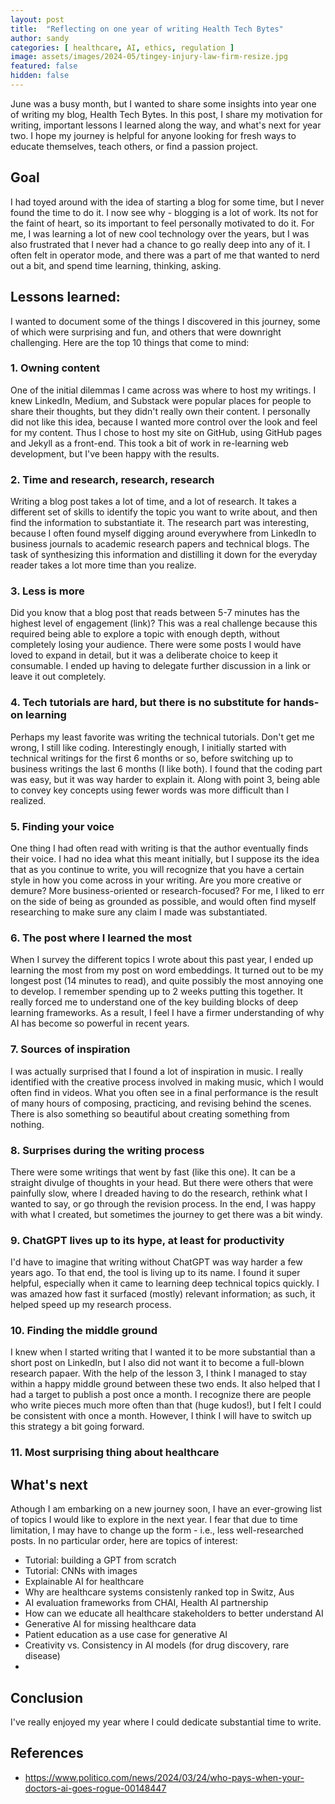 ```yaml
---
layout: post
title:  "Reflecting on one year of writing Health Tech Bytes"
author: sandy
categories: [ healthcare, AI, ethics, regulation ]
image: assets/images/2024-05/tingey-injury-law-firm-resize.jpg
featured: false
hidden: false
---
```


June was a busy month, but I wanted to share some insights into year one of writing my blog, Health Tech Bytes.  In this post, I share my motivation for writing, important lessons I learned along the way, and what's next for year two.  I hope my journey is helpful for anyone looking for fresh ways to educate themselves, teach others, or find a passion project.


## Goal
I had toyed around with the idea of starting a blog for some time, but I never found the time to do it.  I now see why - blogging is a lot of work.  Its not for the faint of heart, so its important to feel personally motivated to do it.  For me, I was learning a lot of new cool technology over the years, but I was also frustrated that I never had a chance to go really deep into any of it.  I often felt in operator mode, and there was a part of me that wanted to nerd out a bit, and spend time learning, thinking, asking.


## Lessons learned:
I wanted to document some of the things I discovered in this journey, some of which were surprising and fun, and others that were downright challenging.  Here are the top 10 things that come to mind:

### 1. Owning content  
One of the initial dilemmas I came across was where to host my writings.  I knew LinkedIn, Medium, and Substack were popular places for people to share their thoughts, but they didn't really own their content.  I personally did not like this idea, because I wanted more control over the look and feel for my content.  Thus I chose to host my site on GitHub, using GitHub pages and Jekyll as a front-end.  This took a bit of work in re-learning web development, but I've been happy with the results.

### 2. Time and research, research, research  
Writing a blog post takes a lot of time, and a lot of research.  It takes a different set of skills to identify the topic you want to write about, and then find the information to substantiate it.  The research part was interesting, because I often found myself digging around everywhere from LinkedIn to business journals to academic research papers and technical blogs.  The task of synthesizing this information and distilling it down for the everyday reader takes a lot more time than you realize.

### 3. Less is more  
Did you know that a blog post that reads between 5-7 minutes has the highest level of engagement (link)?  This was a real challenge because this required being able to explore a topic with enough depth, without completely losing your audience.  There were some posts I would have loved to expand in detail, but it was a deliberate choice to keep it consumable.  I ended up having to delegate further discussion in a link or leave it out completely. 

### 4. Tech tutorials are hard, but there is no substitute for hands-on learning
Perhaps my least favorite was writing the technical tutorials.  Don't get me wrong, I still like coding.  Interestingly enough, I initially started with technical writings for the first 6 months or so, before switching up to business writings the last 6 months (I like both).  I found that the coding part was easy, but it was way harder to explain it.  Along with point 3, being able to convey key concepts using fewer words was more difficult than I realized.

### 5. Finding your voice  
One thing I had often read with writing is that the author eventually finds their voice.  I had no idea what this meant initially, but I suppose its the idea that as you continue to write, you will recognize that you have a certain style in how you come across in your writing.  Are you more creative or demure?  More business-oriented or research-focused?  For me, I liked to err on the side of being as grounded as possible, and would often find myself researching to make sure any claim I made was substantiated.

### 6. The post where I learned the most
When I survey the different topics I wrote about this past year, I ended up learning the most from my post on word embeddings.  It turned out to be my longest post (14 minutes to read), and quite possibly the most annoying one to develop.  I remember spending up to 2 weeks putting this together.  It really forced me to understand one of the key building blocks of deep learning frameworks.  As a result, I feel I have a firmer understanding of why AI has become so powerful in recent years.  

### 7. Sources of inspiration  
I was actually surprised that I found a lot of inspiration in music.  I really identified with the creative process involved in making music, which I would often find in videos.  What you often see in a final performance is the result of many hours of composing, practicing, and revising behind the scenes.  There is also something so beautiful about creating something from nothing.   

### 8. Surprises during the writing process  
There were some writings that went by fast (like this one).  It can be a straight divulge of thoughts in your head.  But there were others that were painfully slow, where I dreaded having to do the research, rethink what I wanted to say, or go through the revision process.  In the end, I was happy with what I created, but sometimes the journey to get there was a bit windy.

### 9. ChatGPT lives up to its hype, at least for productivity  
I'd have to imagine that writing without ChatGPT was way harder a few years ago.  To that end, the tool is living up to its name.  I found it super helpful, especially when it came to learning deep technical topics quickly.  I was amazed how fast it surfaced (mostly) relevant information; as such, it helped speed up my research process.  

### 10. Finding the middle ground  
I knew when I started writing that I wanted it to be more substantial than a short post on LinkedIn, but I also did not want it to become a full-blown research papaer.  With the help of the lesson 3, I think I managed to stay within a happy middle ground between these two ends.  It also helped that I had a target to publish a post once a month.  I recognize there are people who write pieces much more often than that (huge kudos!), but I felt I could be consistent with once a month.  However, I think I will have to switch up this strategy a bit going forward.

### 11. Most surprising thing about healthcare

## What's next
Athough I am embarking on a new journey soon, I have an ever-growing list of topics I would like to explore in the next year.  I fear that due to time limitation, I may have to change up the form - i.e., less well-researched posts.  In no particular order, here are topics of interest:

- Tutorial: building a GPT from scratch
- Tutorial: CNNs with images
- Explainable AI for healthcare
- Why are healthcare systems consistenly ranked top in Switz, Aus
- AI evaluation frameworks from CHAI, Health AI partnership
- How can we educate all healthcare stakeholders to better understand AI
- Generative AI for missing healthcare data
- Patient education as a use case for generative AI
- Creativity vs. Consistency in AI models (for drug discovery, rare disease)
- 

## Conclusion
I've really enjoyed my year where I could dedicate substantial time to write.  

## References
+ <https://www.politico.com/news/2024/03/24/who-pays-when-your-doctors-ai-goes-rogue-00148447>